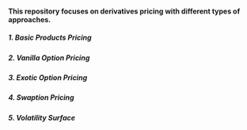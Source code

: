 #### This repository focuses on derivatives pricing with different types of approaches. 
##### 1. Basic Products Pricing

##### 2. Vanilla Option Pricing

##### 3. Exotic Option Pricing

##### 4. Swaption Pricing

##### 5. Volatility Surface
